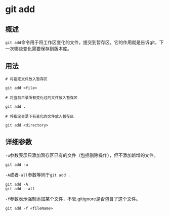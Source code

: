 # git add
## 概述
`git add`命令用于将工作区变化的文件，提交到暂存区，它的作用就是告诉git，下一次哪些变化需要保存到版本库。
## 用法
```
# 将指定文件放入暂存区

git add <file>  
```
```
# 将当前目录所有变化过的文件放入暂存区

git add .   
```
```
# 将指定目录下有变化的文件放入暂存区

git add <directory>  
```
## 详细参数
`-u`参数表示只添加暂存区已有的文件（包括删除操作），但不添加新增的文件。
```
git add -u
```
`-A`或者`-all`参数等同于`git add .`
```
git add -A
git add --all
```
`-f`参数表示强制添加某个文件，不管.gitignore是否包含了这个文件。
```
git add -f <fileName>
```